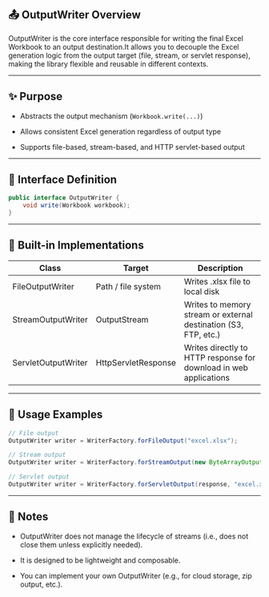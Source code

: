 ## 📤 OutputWriter Overview

OutputWriter is the core interface responsible for writing the final Excel Workbook to an output destination.It allows you to decouple the Excel generation logic from the output target (file, stream, or servlet response), making the library flexible and reusable in different contexts.

---

## ✨ Purpose

- Abstracts the output mechanism (`Workbook.write(...)`)

- Allows consistent Excel generation regardless of output type

- Supports file-based, stream-based, and HTTP servlet-based output

---

## 🔧 Interface Definition

```java
public interface OutputWriter {
    void write(Workbook workbook);
}
```

---

## 🧩 Built-in Implementations

| Class | Target | Description |
| -- | -- | -- |
| FileOutputWriter | Path / file system | Writes .xlsx file to local disk |
| StreamOutputWriter | OutputStream | Writes to memory stream or external destination (S3, FTP, etc.) |
| ServletOutputWriter | HttpServletResponse | Writes directly to HTTP response for download in web applications |

---

## 📜 Usage Examples

```java
// File output
OutputWriter writer = WriterFactory.forFileOutput("excel.xlsx");

// Stream output
OutputWriter writer = WriterFactory.forStreamOutput(new ByteArrayOutputStream());

// Servlet output
OutputWriter writer = WriterFactory.forServletOutput(response, "excel.xlsx");
```

---

## 📝 Notes

- OutputWriter does not manage the lifecycle of streams (i.e., does not close them unless explicitly needed).

- It is designed to be lightweight and composable.

- You can implement your own OutputWriter (e.g., for cloud storage, zip output, etc.).